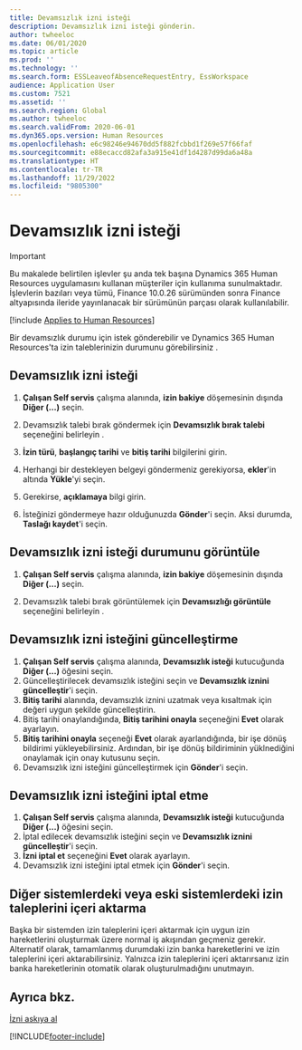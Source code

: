 ```yaml
---
title: Devamsızlık izni isteği
description: Devamsızlık izni isteği gönderin.
author: twheeloc
ms.date: 06/01/2020
ms.topic: article
ms.prod: ''
ms.technology: ''
ms.search.form: ESSLeaveofAbsenceRequestEntry, EssWorkspace
audience: Application User
ms.custom: 7521
ms.assetid: ''
ms.search.region: Global
ms.author: twheeloc
ms.search.validFrom: 2020-06-01
ms.dyn365.ops.version: Human Resources
ms.openlocfilehash: e6c98246e94670dd5f882fcbbd1f269e57f66faf
ms.sourcegitcommit: e88ecaccd82afa3a915e41df1d4287d99da6a48a
ms.translationtype: HT
ms.contentlocale: tr-TR
ms.lasthandoff: 11/29/2022
ms.locfileid: "9805300"
---
```

# <a name="request-a-leave-of-absence"></a>Devamsızlık izni isteği

>[!Important]
>Bu makalede belirtilen işlevler şu anda tek başına Dynamics 365 Human Resources uygulamasını kullanan müşteriler için kullanıma sunulmaktadır. İşlevlerin bazıları veya tümü, Finance 10.0.26 sürümünden sonra Finance altyapısında ileride yayınlanacak bir sürümünün parçası olarak kullanılabilir.


[!include [Applies to Human Resources](../includes/applies-to-hr.md)]

Bir devamsızlık durumu için istek gönderebilir ve Dynamics 365 Human Resources'ta izin taleblerinizin durumunu görebilirsiniz .

## <a name="request-a-leave-of-absence"></a>Devamsızlık izni isteği

1. **Çalışan Self servis** çalışma alanında, **izin bakiye** döşemesinin dışında **Diğer (...)** seçin.

2. Devamsızlık talebi bırak göndermek için **Devamsızlık bırak talebi** seçeneğini belirleyin .

3. **İzin türü**, **başlangıç tarihi** ve **bitiş tarihi** bilgilerini girin.

4. Herhangi bir destekleyen belgeyi göndermeniz gerekiyorsa, **ekler**'in altında **Yükle**'yi seçin.

5. Gerekirse, **açıklamaya** bilgi girin.

6. İsteğinizi göndermeye hazır olduğunuzda **Gönder**'i seçin. Aksi durumda, **Taslağı kaydet**'i seçin.


## <a name="view-leave-of-absence-request-status"></a>Devamsızlık izni isteği durumunu görüntüle

1. **Çalışan Self servis** çalışma alanında, **izin bakiye** döşemesinin dışında **Diğer (...)** seçin.

2. Devamsızlık talebi bırak görüntülemek için **Devamsızlığı görüntüle** seçeneğini belirleyin .

## <a name="update-a-leave-of-absence-request"></a>Devamsızlık izni isteğini güncelleştirme

1. **Çalışan Self servis** çalışma alanında, **Devamsızlık isteği** kutucuğunda **Diğer (...)** öğesini seçin.
2. Güncelleştirilecek devamsızlık isteğini seçin ve **Devamsızlık iznini güncelleştir**'i seçin.
3. **Bitiş tarihi** alanında, devamsızlık iznini uzatmak veya kısaltmak için değeri uygun şekilde güncelleştirin.
4. Bitiş tarihi onaylandığında, **Bitiş tarihini onayla** seçeneğini **Evet** olarak ayarlayın.
5. **Bitiş tarihini onayla** seçeneği **Evet** olarak ayarlandığında, bir işe dönüş bildirimi yükleyebilirsiniz. Ardından, bir işe dönüş bildiriminin yüklnediğini onaylamak için onay kutusunu seçin.
6. Devamsızlık izni isteğini güncelleştirmek için **Gönder**'i seçin.

## <a name="cancel-a-leave-of-absence-request"></a>Devamsızlık izni isteğini iptal etme

1. **Çalışan Self servis** çalışma alanında, **Devamsızlık isteği** kutucuğunda **Diğer (...)** öğesini seçin.
2. İptal edilecek devamsızlık isteğini seçin ve **Devamsızlık iznini güncelleştir**'i seçin.
3. **İzni iptal et** seçeneğini **Evet** olarak ayarlayın.
4. Devamsızlık izni isteğini iptal etmek için **Gönder**'i seçin.

## <a name="importing-leave-requests-from-other-systems-or-older-systems"></a>Diğer sistemlerdeki veya eski sistemlerdeki izin taleplerini içeri aktarma

Başka bir sistemden izin taleplerini içeri aktarmak için uygun izin hareketlerini oluşturmak üzere normal iş akışından geçmeniz gerekir. Alternatif olarak, tamamlanmış durumdaki izin banka hareketlerini ve izin taleplerini içeri aktarabilirsiniz. Yalnızca izin taleplerini içeri aktarırsanız izin banka hareketlerinin otomatik olarak oluşturulmadığını unutmayın.

## <a name="see-also"></a>Ayrıca bkz.

[İzni askıya al](hr-leave-and-absence-suspend-leave.md)


[!INCLUDE[footer-include](../includes/footer-banner.md)]
